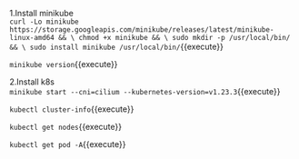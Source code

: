 1.Install minikube     
`curl -Lo minikube https://storage.googleapis.com/minikube/releases/latest/minikube-linux-amd64 && \
chmod +x minikube && \
sudo mkdir -p /usr/local/bin/  && \
sudo install minikube /usr/local/bin/`{{execute}} 

`minikube version`{{execute}}    

2.Install k8s      
`minikube start --cni=cilium --kubernetes-version=v1.23.3`{{execute}}      

`kubectl cluster-info`{{execute}}       

`kubectl get nodes`{{execute}}     

`kubectl get pod -A`{{execute}}    
